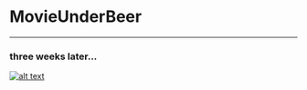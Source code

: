 # MovieUnderBeer




____
### three weeks later...
[![alt text](https://disk.yandex.ru/i/-yTTrF33faXx4w.png)](https://disk.yandex.ru/i/-yTTrF33faXx4w.png)

